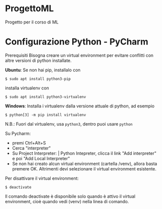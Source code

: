 # ProgettoML
Progetto per il corso di ML

# Configurazione Python - PyCharm

Prerequisiti
Bisogna creare un virtual environment per evitare conflitti con altre versioni di python installate.

**Ubuntu**: Se non hai pip, installalo con 

    $ sudo apt install python3-pip

installa virtualenv con 

    $ sudo apt install python3-virtualenv

**Windows**: Installa i virtualenv dalla versione attuale di python, ad esempio 

    $ python[3] -m pip install virtualenv

N.B.: Fuori dal virtualenv, usa `python3`, dentro puoi usare `python`

Su Pycharm:
- premi Ctrl+Alt+S
- Cerca "interpreter"
- Su Project Interpreter: <NomeProgetto> | Python Intepreter, clicca il link "Add interpreter" e poi "Add Local Interpreter"
- Se non hai creato alcun virtual environment (cartella /venv), allora basta premere OK. Altrimenti devi selezionare il virtual environment esistente.

Per disattivare il virtual environment:

    $ deactivate

Il comando deactivate è disponibile solo quando è attivo il virtual environment, cioè quando vedi (venv) nella linea di comando.